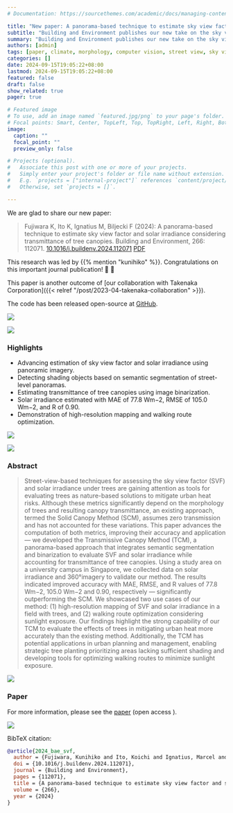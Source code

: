```yaml
---
# Documentation: https://sourcethemes.com/academic/docs/managing-content/

title: "New paper: A panorama-based technique to estimate sky view factor and solar irradiance considering transmittance of tree canopies"
subtitle: "Building and Environment publishes our new take on the sky view factor."
summary: "Building and Environment publishes our new take on the sky view factor."
authors: [admin]
tags: [paper, climate, morphology, computer vision, street view, sky view, urban form]
categories: []
date: 2024-09-15T19:05:22+08:00
lastmod: 2024-09-15T19:05:22+08:00
featured: false
draft: false
show_related: true
pager: true

# Featured image
# To use, add an image named `featured.jpg/png` to your page's folder.
# Focal points: Smart, Center, TopLeft, Top, TopRight, Left, Right, BottomLeft, Bottom, BottomRight.
image:
  caption: ""
  focal_point: ""
  preview_only: false

# Projects (optional).
#   Associate this post with one or more of your projects.
#   Simply enter your project's folder or file name without extension.
#   E.g. `projects = ["internal-project"]` references `content/project/deep-learning/index.md`.
#   Otherwise, set `projects = []`.

---
```


We are glad to share our new paper:

> Fujiwara K, Ito K, Ignatius M, Biljecki F (2024): A panorama-based technique to estimate sky view factor and solar irradiance considering transmittance of tree canopies. Building and Environment, 266: 112071. [<i class="ai ai-doi-square ai"></i> 10.1016/j.buildenv.2024.112071](https://doi.org/10.1016/j.buildenv.2024.112071) [<i class="far fa-file-pdf"></i> PDF](/publication/2024-bae-svf/2024-bae-svf.pdf)</i> <i class="ai ai-open-access-square ai"></i>

This research was led by {{% mention "kunihiko" %}}.
Congratulations on this important journal publication! :raised_hands: :clap:

This paper is another outcome of [our collaboration with Takenaka Corporation]({{< relref "/post/2023-04-takenaka-collaboration" >}}).

The code has been released open-source at [GitHub](https://github.com/kunifujiwara/TreeShadeMapper).

![](1.png)

![](2.png)

### Highlights

+ Advancing estimation of sky view factor and solar irradiance using panoramic imagery.
+ Detecting shading objects based on semantic segmentation of street-level panoramas.
+ Estimating transmittance of tree canopies using image binarization.
+ Solar irradiance estimated with MAE of 77.8 Wm−2, RMSE of 105.0 Wm−2, and R of 0.90.
+ Demonstration of high-resolution mapping and walking route optimization.

![](3.png)

![](4.png)


### Abstract

> Street-view-based techniques for assessing the sky view factor (SVF) and solar irradiance under trees are gaining attention as tools for evaluating trees as nature-based solutions to mitigate urban heat risks. Although these metrics significantly depend on the morphology of trees and resulting canopy transmittance, an existing approach, termed the Solid Canopy Method (SCM), assumes zero transmission and has not accounted for these variations. This paper advances the computation of both metrics, improving their accuracy and application — we developed the Transmissive Canopy Method (TCM), a panorama-based approach that integrates semantic segmentation and binarization to evaluate SVF and solar irradiance while accounting for transmittance of tree canopies. Using a study area on a university campus in Singapore, we collected data on solar irradiance and 360°imagery to validate our method. The results indicated improved accuracy with MAE, RMSE, and R values of 77.8 Wm−2, 105.0 Wm−2 and 0.90, respectively — significantly outperforming the SCM. We showcased two use cases of our method: (1) high-resolution mapping of SVF and solar irradiance in a field with trees, and (2) walking route optimization considering sunlight exposure. Our findings highlight the strong capability of our TCM to evaluate the effects of trees in mitigating urban heat more accurately than the existing method. Additionally, the TCM has potential applications in urban planning and management, enabling strategic tree planting prioritizing areas lacking sufficient shading and developing tools for optimizing walking routes to minimize sunlight exposure.

![](5.png)

### Paper 

For more information, please see the [paper](/publication/2024-bae-svf/) (open access <i class="ai ai-open-access-square ai"></i>).

[![](page-one.png)](/publication/2024-bae-svf/)

BibTeX citation:
```bibtex
@article{2024_bae_svf,
  author = {Fujiwara, Kunihiko and Ito, Koichi and Ignatius, Marcel and Biljecki, Filip},
  doi = {10.1016/j.buildenv.2024.112071},
  journal = {Building and Environment},
  pages = {112071},
  title = {A panorama-based technique to estimate sky view factor and solar irradiance considering transmittance of tree canopies},
  volume = {266},
  year = {2024}
}
```
